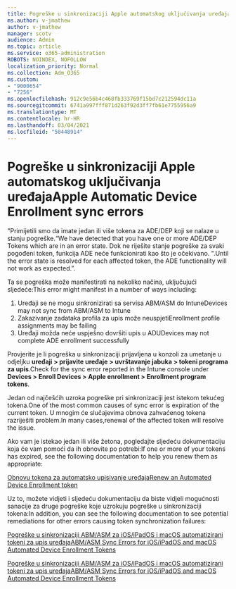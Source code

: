 ```yaml
---
title: Pogreške u sinkronizaciji Apple automatskog uključivanja uređaja
ms.author: v-jmathew
author: v-jmathew
manager: scotv
audience: Admin
ms.topic: article
ms.service: o365-administration
ROBOTS: NOINDEX, NOFOLLOW
localization_priority: Normal
ms.collection: Adm_O365
ms.custom:
- "9000654"
- "7256"
ms.openlocfilehash: 912c9e56b4c468fb333769f15bd7c212594dc11a
ms.sourcegitcommit: 6741a997fff871d263f92d3ff7fb61e7755956a9
ms.translationtype: MT
ms.contentlocale: hr-HR
ms.lasthandoff: 03/04/2021
ms.locfileid: "50448914"
---
```

# <a name="apple-automatic-device-enrollment-sync-errors"></a><span data-ttu-id="15754-102">Pogreške u sinkronizaciji Apple automatskog uključivanja uređaja</span><span class="sxs-lookup"><span data-stu-id="15754-102">Apple Automatic Device Enrollment sync errors</span></span>

<span data-ttu-id="15754-103">"Primijetili smo da imate jedan ili više tokena za ADE/DEP koji se nalaze u stanju pogreške.</span><span class="sxs-lookup"><span data-stu-id="15754-103">“We have detected that you have one or more ADE/DEP Tokens which are in an error state.</span></span> <span data-ttu-id="15754-104">Dok ne riješite stanje pogreške za svaki pogođeni token, funkcija ADE neće funkcionirati kao što je očekivano. ".</span><span class="sxs-lookup"><span data-stu-id="15754-104">Until the error state is resolved for each affected token, the ADE functionality will not work as expected.”.</span></span>

<span data-ttu-id="15754-105">Ta se pogreška može manifestirati na nekoliko načina, uključujući sljedeće:</span><span class="sxs-lookup"><span data-stu-id="15754-105">This error might manifest in a number of ways including:</span></span>

1. <span data-ttu-id="15754-106">Uređaji se ne mogu sinkronizirati sa servisa ABM/ASM do Intune</span><span class="sxs-lookup"><span data-stu-id="15754-106">Devices may not sync from ABM/ASM to Intune</span></span>
2. <span data-ttu-id="15754-107">Zakazivanje zadataka profila za upis može neuspjeti</span><span class="sxs-lookup"><span data-stu-id="15754-107">Enrollment profile assignments may be failing</span></span>
3. <span data-ttu-id="15754-108">Uređaji možda neće uspješno dovršiti upis u ADU</span><span class="sxs-lookup"><span data-stu-id="15754-108">Devices may not complete ADE enrollment successfully</span></span>

<span data-ttu-id="15754-109">Provjerite je li pogreška u sinkronizaciji prijavljena u konzoli za umetanje u odjeljku **uređaji > prijavite uređaje > uvrštavanje jabuka > tokeni programa za upis**.</span><span class="sxs-lookup"><span data-stu-id="15754-109">Check for the sync error reported in the Intune console under **Devices > Enroll Devices > Apple enrollment > Enrollment program tokens**.</span></span>

<span data-ttu-id="15754-110">Jedan od najčešćih uzroka pogreške pri sinkronizaciji jest istekom tekućeg tokena.</span><span class="sxs-lookup"><span data-stu-id="15754-110">One of the most common causes of sync error is expiration of the current token.</span></span> <span data-ttu-id="15754-111">U mnogim će slučajevima obnova zahvaćenog tokena razriješiti problem.</span><span class="sxs-lookup"><span data-stu-id="15754-111">In many cases,renewal of the affected token will resolve the issue.</span></span>

<span data-ttu-id="15754-112">Ako vam je istekao jedan ili više žetona, pogledajte sljedeću dokumentaciju koja će vam pomoći da ih obnovite po potrebi:</span><span class="sxs-lookup"><span data-stu-id="15754-112">If one or more of your tokens has expired,  see the following documentation to help you renew them as appropriate:</span></span>

[<span data-ttu-id="15754-113">Obnovu tokena za automatsko upisivanje uređaja</span><span class="sxs-lookup"><span data-stu-id="15754-113">Renew an Automated Device Enrollment token</span></span>](https://docs.microsoft.com/mem/intune/enrollment/device-enrollment-program-enroll-ios#renew-an-automated-device-enrollment-token)

<span data-ttu-id="15754-114">Uz to, možete vidjeti i sljedeću dokumentaciju da biste vidjeli mogućnosti sanacije za druge pogreške koje uzrokuju pogreške u sinkronizaciji tokena:</span><span class="sxs-lookup"><span data-stu-id="15754-114">In addition, you can see the following documentation to see potential remediations for other errors causing token synchronization failures:</span></span>

[<span data-ttu-id="15754-115">Pogreške u sinkronizaciji ABM/ASM za iOS/iPadOS i macOS automatizirani tokeni za upis uređaja</span><span class="sxs-lookup"><span data-stu-id="15754-115">ABM/ASM Sync Errors for iOS/iPadOS and macOS Automated Device Enrollment Tokens</span></span>](https://docs.microsoft.com/mem/intune/enrollment/troubleshoot-ios-enrollment-errors#sync-token-errors-between-intune-and-ade-dep)







[<span data-ttu-id="15754-116">Pogreške u sinkronizaciji ABM/ASM za iOS/iPadOS i macOS automatizirani tokeni za upis uređaja</span><span class="sxs-lookup"><span data-stu-id="15754-116">ABM/ASM Sync Errors for iOS/iPadOS and macOS Automated Device Enrollment Tokens</span></span>](https://docs.microsoft.com/mem/intune/enrollment/troubleshoot-ios-enrollment-errors#resolutions-when-syncing-tokens-between-intune-and-abmasm-for-automated-device-enrollment)

